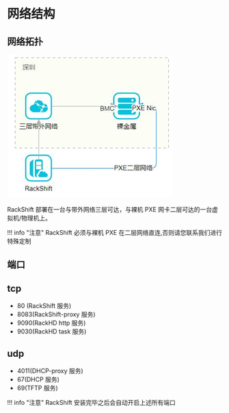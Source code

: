 # 网络结构

## 网络拓扑
![runnob](./static/wizard/structure.jpg)

RackShift 部署在一台与带外网络三层可达，与裸机 PXE 网卡二层可达的一台虚拟机/物理机上。

!!! info "注意"
    RackShift 必须与裸机 PXE 在二层网络直连,否则请您联系我们进行特殊定制
## 端口

## tcp
 * 80 (RackShift 服务)
 * 8083(RackShift-proxy 服务)
 * 9090(RackHD http 服务)
 * 9030(RackHD task 服务)
 
## udp
 * 4011(DHCP-proxy 服务)
 * 67(DHCP 服务)
 * 69(TFTP 服务)

!!! info "注意"
    RackShift 安装完毕之后会自动开启上述所有端口